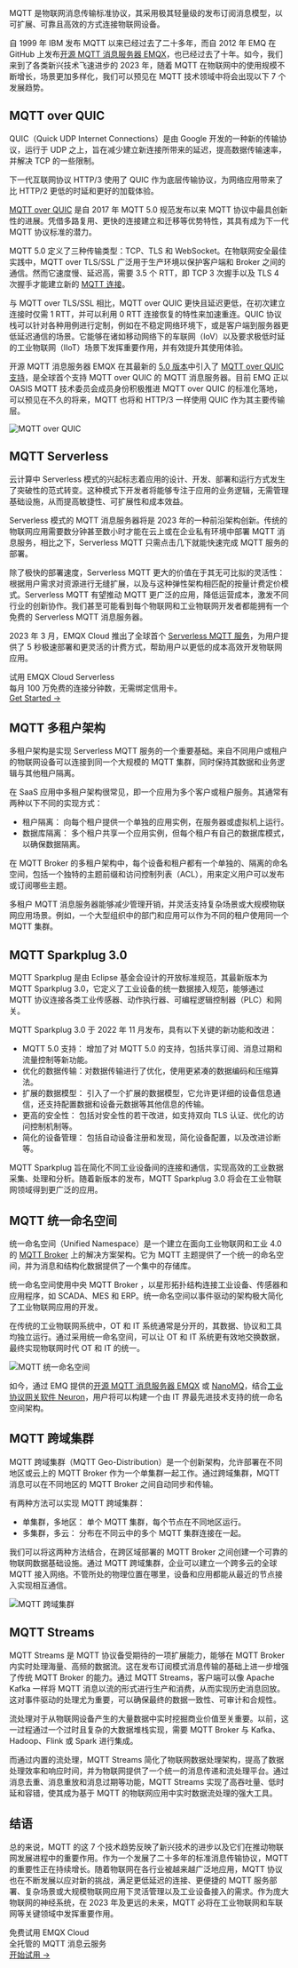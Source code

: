 MQTT 是物联网消息传输标准协议，其采用极其轻量级的发布订阅消息模型，以可扩展、可靠且高效的方式连接物联网设备。

自 1999 年 IBM 发布 MQTT 以来已经过去了二十多年，而自 2012 年 EMQ 在 GitHub 上发布[开源 MQTT 消息服务器 EMQX](https://github.com/emqx/emqx)，也已经过去了十年。如今，我们来到了各类新兴技术飞速进步的 2023 年，随着 MQTT 在物联网中的使用规模不断增长，场景更加多样化，我们可以预见在 MQTT 技术领域中将会出现以下 7 个发展趋势。

## MQTT over QUIC

QUIC（Quick UDP Internet Connections）是由 Google 开发的一种新的传输协议，运行于 UDP 之上，旨在减少建立新连接所带来的延迟，提高数据传输速率，并解决 TCP 的一些限制。

下一代互联网协议 HTTP/3 使用了 QUIC 作为底层传输协议，为网络应用带来了比 HTTP/2 更低的时延和更好的加载体验。

[MQTT over QUIC](https://www.emqx.com/zh/blog/mqtt-over-quic) 是自 2017 年 MQTT 5.0 规范发布以来 MQTT 协议中最具创新性的进展。凭借多路复用、更快的连接建立和迁移等优势特性，其具有成为下一代 MQTT 协议标准的潜力。

MQTT 5.0 定义了三种传输类型：TCP、TLS 和 WebSocket。在物联网安全最佳实践中，MQTT over TLS/SSL 广泛用于生产环境以保护客户端和 Broker 之间的通信。然而它速度慢、延迟高，需要 3.5 个 RTT，即 TCP 3 次握手以及 TLS 4 次握手才能建立新的 [MQTT 连接](https://www.emqx.com/zh/blog/how-to-set-parameters-when-establishing-an-mqtt-connection)。

与 MQTT over TLS/SSL 相比，MQTT over QUIC 更快且延迟更低，在初次建立连接时仅需 1 RTT，并可以利用 0 RTT 连接恢复的特性来加速重连。QUIC 协议栈可以针对各种用例进行定制，例如在不稳定网络环境下，或是客户端到服务器更低延迟通信的场景。它能够在诸如移动网络下的车联网（IoV）以及要求极低时延的工业物联网（IIoT）场景下发挥重要作用，并有效提升其使用体验。

开源 MQTT 消息服务器 EMQX 在其最新的 [5.0 版本](https://www.emqx.com/zh/blog/tag/emqx-5-0-%E4%BA%A7%E5%93%81%E8%A7%A3%E8%AF%BB)中引入了 [MQTT over QUIC 支持](https://www.emqx.com/zh/blog/mqtt-over-quic)，是全球首个支持 MQTT over QUIC 的 MQTT 消息服务器。目前 EMQ 正以 OASIS MQTT 技术委员会成员身份积极推进 MQTT over QUIC 的标准化落地，可以预见在不久的将来，MQTT 也将和 HTTP/3 一样使用 QUIC 作为其主要传输层。

![MQTT over QUIC](https://assets.emqx.com/images/a172e1693e8b7c86ec51e5d69936a802.png)

## MQTT Serverless

云计算中 Serverless 模式的兴起标志着应用的设计、开发、部署和运行方式发生了突破性的范式转变。这种模式下开发者将能够专注于应用的业务逻辑，无需管理基础设施，从而提高敏捷性、可扩展性和成本效益。

Serverless 模式的 MQTT 消息服务器将是 2023 年的一种前沿架构创新。传统的物联网应用需要数分钟甚至数小时才能在云上或在企业私有环境中部署 MQTT 消息服务，相比之下，Serverless MQTT 只需点击几下就能快速完成 MQTT 服务的部署。

除了极快的部署速度，Serverless MQTT 更大的价值在于其无可比拟的灵活性：根据用户需求对资源进行无缝扩展，以及与这种弹性架构相匹配的按量计费定价模式。Serverless MQTT 有望推动 MQTT 更广泛的应用，降低运营成本，激发不同行业的创新协作。我们甚至可能看到每个物联网和工业物联网开发者都能拥有一个免费的 Serverless MQTT 消息服务器。

2023 年 3 月，EMQX Cloud 推出了全球首个 [Serverless MQTT 服务](https://www.emqx.com/zh/blog/emqx-cloud-serverless-launched)，为用户提供了 5 秒极速部署和更灵活的计费方式，帮助用户以更低的成本高效开发物联网应用。

<section class="promotion">
    <div>
        试用 EMQX Cloud Serverless
        <div class="is-size-14 is-text-normal has-text-weight-normal">每月 100 万免费的连接分钟数，无需绑定信用卡。</div>
    </div>
    <a href="https://accounts-zh.emqx.com/signup?continue=https://cloud.emqx.com/console/deployments/0?oper=new" class="button is-gradient px-5">Get Started →</a>
</section>

## MQTT 多租户架构

多租户架构是实现 Serverless MQTT 服务的一个重要基础。来自不同用户或租户的物联网设备可以连接到同一个大规模的 MQTT 集群，同时保持其数据和业务逻辑与其他租户隔离。

在 SaaS 应用中多租户架构很常见，即一个应用为多个客户或租户服务。其通常有两种以下不同的实现方式：

- 租户隔离： 向每个租户提供一个单独的应用实例，在服务器或虚拟机上运行。
- 数据库隔离： 多个租户共享一个应用实例，但每个租户有自己的数据库模式，以确保数据隔离。

在 MQTT Broker 的多租户架构中，每个设备和租户都有一个单独的、隔离的命名空间，包括一个独特的主题前缀和访问控制列表（ACL），用来定义用户可以发布或订阅哪些主题。

多租户 MQTT 消息服务器能够减少管理开销，并灵活支持复杂场景或大规模物联网应用场景。例如，一个大型组织中的部门和应用可以作为不同的租户使用同一个 MQTT 集群。

## MQTT Sparkplug 3.0

MQTT Sparkplug 是由 Eclipse 基金会设计的开放标准规范，其最新版本为 MQTT Sparkplug 3.0，它定义了工业设备的统一数据接入规范，能够通过 MQTT 协议连接各类工业传感器、动作执行器、可编程逻辑控制器（PLC）和网关。

MQTT Sparkplug 3.0 于 2022 年 11 月发布，具有以下关键的新功能和改进：

- MQTT 5.0 支持： 增加了对 MQTT 5.0 的支持，包括共享订阅、消息过期和流量控制等新功能。
- 优化的数据传输：对数据传输进行了优化，使用更紧凑的数据编码和压缩算法。
- 扩展的数据模型： 引入了一个扩展的数据模型，它允许更详细的设备信息通信，还支持配置数据和设备元数据等其他信息的传输。
- 更高的安全性： 包括对安全性的若干改进，如支持双向 TLS 认证、优化的访问控制机制等。
- 简化的设备管理： 包括自动设备注册和发现，简化设备配置，以及改进诊断等。

MQTT Sparkplug 旨在简化不同工业设备间的连接和通信，实现高效的工业数据采集、处理和分析。随着新版本的发布，MQTT Sparkplug 3.0 将会在工业物联网领域得到更广泛的应用。

## MQTT 统一命名空间

统一命名空间（Unified Namespace）是一个建立在面向工业物联网和工业 4.0 的 [MQTT Broker](https://www.emqx.io/zh) 上的解决方案架构。它为 MQTT 主题提供了一个统一的命名空间，并为消息和结构化数据提供了一个集中的存储库。

统一命名空间使用中央 MQTT Broker ，以星形拓扑结构连接工业设备、传感器和应用程序，如 SCADA、MES 和 ERP。统一命名空间以事件驱动的架构极大简化了工业物联网应用的开发。

在传统的工业物联网系统中，OT 和 IT 系统通常是分开的，其数据、协议和工具均独立运行。通过采用统一命名空间，可以让 OT 和 IT 系统更有效地交换数据，最终实现物联网时代 OT 和 IT 的统一。

![MQTT 统一命名空间](https://assets.emqx.com/images/4bd773c5f0197e690c0c819f75940d95.png)

如今，通过 EMQ 提供的[开源 MQTT 消息服务器 EMQX](https://www.emqx.io/zh) 或 [NanoMQ](https://nanomq.io/zh)，结合[工业协议网关软件 Neuron](https://neugates.io/zh)，用户将可以构建一个由 IT 界最先进技术支持的统一命名空间架构。

## MQTT 跨域集群

MQTT 跨域集群（MQTT Geo-Distribution）是一个创新架构，允许部署在不同地区或云上的 MQTT Broker 作为一个单集群一起工作。通过跨域集群，MQTT 消息可以在不同地区的 MQTT Broker 之间自动同步和传输。

有两种方法可以实现 MQTT 跨域集群：

- 单集群，多地区： 单个 MQTT 集群，每个节点在不同地区运行。
- 多集群，多云： 分布在不同云中的多个 MQTT 集群连接在一起。

我们可以将这两种方法结合，在跨区域部署的 MQTT Broker 之间创建一个可靠的物联网数据基础设施。通过 MQTT 跨域集群，企业可以建立一个跨多云的全球 MQTT 接入网络。不管所处的物理位置在哪里，设备和应用都能从最近的节点接入实现相互通信。

![MQTT 跨域集群](https://assets.emqx.com/images/8d37c93155161dc872b657673d028372.png)

## MQTT Streams

MQTT Streams 是 MQTT 协议备受期待的一项扩展能力，能够在 MQTT Broker 内实时处理海量、高频的数据流。这在发布订阅模式消息传输的基础上进一步增强了传统 MQTT Broker 的能力。通过 MQTT Streams，客户端可以像 Apache Kafka 一样将 MQTT 消息以流的形式进行生产和消费，从而实现历史消息回放。这对事件驱动的处理尤为重要，可以确保最终的数据一致性、可审计和合规性。

流处理对于从物联网设备产生的大量数据中实时挖掘商业价值至关重要。以前，这一过程通过一个过时且复杂的大数据堆栈实现，需要 MQTT Broker 与 Kafka、Hadoop、Flink 或 Spark 进行集成。

而通过内置的流处理，MQTT Streams 简化了物联网数据处理架构，提高了数据处理效率和响应时间，并为物联网提供了一个统一的消息传递和流处理平台。通过消息去重、消息重放和消息过期等功能，MQTT Streams 实现了高吞吐量、低时延和容错，使其成为基于 MQTT 的物联网应用中实时数据流处理的强大工具。

## 结语

总的来说，MQTT 的这 7 个技术趋势反映了新兴技术的进步以及它们在推动物联网发展进程中的重要作用。作为一个发展了二十多年的标准消息传输协议，MQTT 的重要性正在持续增长。随着物联网在各行业被越来越广泛地应用，MQTT 协议也在不断发展以应对新的挑战，满足更低延迟的连接、更便捷的 MQTT 服务部署、复杂场景或大规模物联网应用下灵活管理以及工业设备接入的需求。作为庞大物联网的神经系统，在 2023 年及更远的未来，MQTT 必将在工业物联网和车联网等关键领域中发挥重要作用。


<section class="promotion">
    <div>
        免费试用 EMQX Cloud
        <div class="is-size-14 is-text-normal has-text-weight-normal">全托管的 MQTT 消息云服务</div>
    </div>
    <a href="https://accounts-zh.emqx.com/signup?continue=https://cloud.emqx.com/console/deployments/0?oper=new" class="button is-gradient px-5">开始试用 →</a>
</section>
